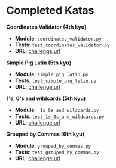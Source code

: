 # Completed Katas

**Coordinates Validator (4th kyu)**

- **Module**: `coordinates_validator.py`
- **Tests**: `test_coordinates_validator.py`
- **URL**: [challenge url](https://www.codewars.com/kata/coordinates-validator)

**Simple Pig Latin (5th kyu)**

- **Module**: `simple_pig_latin.py`
- **Tests**: `test_simple_pig_latin.py`
- **URL**: [challenge url](https://www.codewars.com/kata/simple-pig-latin)

**1's, 0's and wildcards (5th kyu)**

- **Module**: `_1s_0s_and_wildcards.py`
- **Tests**: `test_1s_0s_and_wildcards.py`
- **URL**: [challenge url](https://www.codewars.com/kata/1-s-0-s-and-wildcards)

**Grouped by Commas (6th kyu)**

- **Module**: `grouped_by_commas.py`
- **Tests**: `test_grouped_by_commas.py`
- **URL**: [challenge url](https://www.codewars.com/kata/grouped-by-commas)
